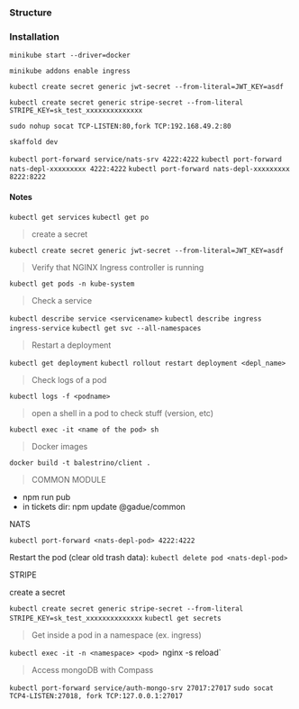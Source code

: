 ### Structure

### Installation

`minikube start --driver=docker`

`minikube addons enable ingress`

`kubectl create secret generic jwt-secret --from-literal=JWT_KEY=asdf`

`kubectl create secret generic stripe-secret --from-literal STRIPE_KEY=sk_test_xxxxxxxxxxxxxx`

`sudo nohup socat TCP-LISTEN:80,fork TCP:192.168.49.2:80`

`skaffold dev`

`kubectl port-forward service/nats-srv 4222:4222`
`kubectl port-forward nats-depl-xxxxxxxxx 4222:4222`
`kubectl port-forward nats-depl-xxxxxxxxx 8222:8222`

#### Notes

`kubectl get services`
`kubectl get po`

> create a secret

`kubectl create secret generic jwt-secret --from-literal=JWT_KEY=asdf`

> Verify that NGINX Ingress controller is running

`kubectl get pods -n kube-system`

> Check a service

`kubectl describe service <servicename>`
`kubectl describe ingress ingress-service`
`kubectl get svc --all-namespaces`

> Restart a deployment

`kubectl get deployment`
`kubectl rollout restart deployment <depl_name>`

> Check logs of a pod

`kubectl logs -f <podname>`

> open a shell in a pod to check stuff (version, etc)

`kubectl exec -it <name of the pod> sh`

> Docker images

`docker build -t balestrino/client .`

> COMMON MODULE

- npm run pub
- in tickets dir: npm update @gadue/common

NATS

`kubectl port-forward <nats-depl-pod> 4222:4222`

Restart the pod (clear old trash data):
`kubectl delete pod <nats-depl-pod>`

STRIPE

create a secret

`kubectl create secret generic stripe-secret --from-literal STRIPE_KEY=sk_test_xxxxxxxxxxxxxx`
`kubectl get secrets`

> Get inside a pod in a namespace (ex. ingress)

`kubectl exec -it -n <namespace> <pod> `nginx -s reload`

> Access mongoDB with Compass

`kubectl port-forward service/auth-mongo-srv 27017:27017`
`sudo socat TCP4-LISTEN:27018, fork TCP:127.0.0.1:27017`
